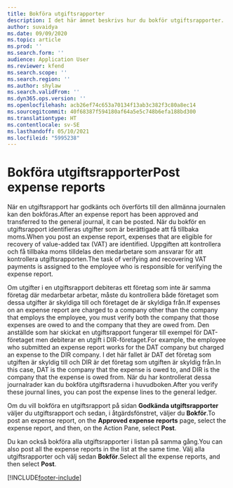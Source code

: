 ```yaml
---
title: Bokföra utgiftsrapporter
description: I det här ämnet beskrivs hur du bokför utgiftsrapporter.
author: suvaidya
ms.date: 09/09/2020
ms.topic: article
ms.prod: ''
ms.search.form: ''
audience: Application User
ms.reviewer: kfend
ms.search.scope: ''
ms.search.region: ''
ms.author: shylaw
ms.search.validFrom: ''
ms.dyn365.ops.version: ''
ms.openlocfilehash: acb26ef74c653a70134f13ab3c382f3c80a8ec14
ms.sourcegitcommit: 40f68387f594180af64a5e5c748b6efa188bd300
ms.translationtype: HT
ms.contentlocale: sv-SE
ms.lasthandoff: 05/10/2021
ms.locfileid: "5995238"
---
```

# <a name="post-expense-reports"></a><span data-ttu-id="5b333-103">Bokföra utgiftsrapporter</span><span class="sxs-lookup"><span data-stu-id="5b333-103">Post expense reports</span></span>

<span data-ttu-id="5b333-104">När en utgiftsrapport har godkänts och överförts till den allmänna journalen kan den bokföras.</span><span class="sxs-lookup"><span data-stu-id="5b333-104">After an expense report has been approved and transferred to the general journal, it can be posted.</span></span> <span data-ttu-id="5b333-105">När du bokför en utgiftsrapport identifieras utgifter som är berättigade att få tillbaka moms.</span><span class="sxs-lookup"><span data-stu-id="5b333-105">When you post an expense report, expenses that are eligible for recovery of value-added tax (VAT) are identified.</span></span> <span data-ttu-id="5b333-106">Uppgiften att kontrollera och få tillbaka moms tilldelas den medarbetare som ansvarar för att kontrollera utgiftsrapporten.</span><span class="sxs-lookup"><span data-stu-id="5b333-106">The task of verifying and recovering VAT payments is assigned to the employee who is responsible for verifying the expense report.</span></span>

<span data-ttu-id="5b333-107">Om utgifter i en utgiftsrapport debiteras ett företag som inte är samma företag där medarbetar arbetar, måste du kontrollera både företaget som dessa utgifter är skyldiga till och företaget de är skyldiga från.</span><span class="sxs-lookup"><span data-stu-id="5b333-107">If expenses on an expense report are charged to a company other than the company that employs the employee, you must verify both the company that those expenses are owed to and the company that they are owed from.</span></span> <span data-ttu-id="5b333-108">Den anställde som har skickat en utgiftsrapport fungerar till exempel för DAT-företaget men debiterar en utgift i DIR-företaget.</span><span class="sxs-lookup"><span data-stu-id="5b333-108">For example, the employee who submitted an expense report works for the DAT company but charged an expense to the DIR company.</span></span> <span data-ttu-id="5b333-109">I det här fallet är DAT det företag som utgiften är skyldig till och DIR är det företag som utgiften är skyldig från.</span><span class="sxs-lookup"><span data-stu-id="5b333-109">In this case, DAT is the company that the expense is owed to, and DIR is the company that the expense is owed from.</span></span> <span data-ttu-id="5b333-110">När du har kontrollerat dessa journalrader kan du bokföra utgiftsraderna i huvudboken.</span><span class="sxs-lookup"><span data-stu-id="5b333-110">After you verify these journal lines, you can post the expense lines to the general ledger.</span></span>

<span data-ttu-id="5b333-111">Om du vill bokföra en utgiftsrapport på sidan **Godkända utgiftsrapporter** väljer du utgiftsrapport och sedan, i åtgärdsfönstret, väljer du **Bokför**.</span><span class="sxs-lookup"><span data-stu-id="5b333-111">To post an expense report, on the **Approved expense reports** page, select the expense report, and then, on the Action Pane, select **Post**.</span></span>

<span data-ttu-id="5b333-112">Du kan också bokföra alla utgiftsrapporter i listan på samma gång.</span><span class="sxs-lookup"><span data-stu-id="5b333-112">You can also post all the expense reports in the list at the same time.</span></span> <span data-ttu-id="5b333-113">Välj alla utgiftsrapporter och välj sedan **Bokför**.</span><span class="sxs-lookup"><span data-stu-id="5b333-113">Select all the expense reports, and then select **Post**.</span></span>


[!INCLUDE[footer-include](../includes/footer-banner.md)]